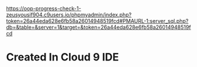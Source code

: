 


https://oop-progress-check-1-zeusyousif904.c9users.io/phpmyadmin/index.php?token=26a44eda628e6fb58a26014948519fcd#PMAURL-1:server_sql.php?db=&table=&server=1&target=&token=26a44eda628e6fb58a26014948519fcd

# Created In Cloud 9 IDE
